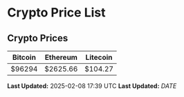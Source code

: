 # Crypto Price List

## Crypto Prices
| Bitcoin | Ethereum | Litecoin |
| ------- | -------- | -------- |
| $96294 | $2625.66 | $104.27 |
**Last Updated:** 2025-02-08 17:39 UTC
**Last Updated:** $DATE$
